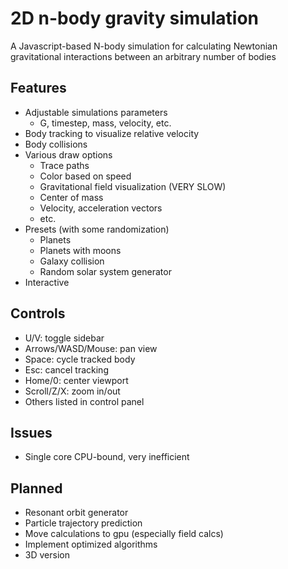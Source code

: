 # 2D n-body gravity simulation

A Javascript-based N-body simulation for calculating Newtonian gravitational interactions between an arbitrary number of bodies

## Features
- Adjustable simulations parameters
  - G, timestep, mass, velocity, etc.
- Body tracking to visualize relative velocity
- Body collisions
- Various draw options
  - Trace paths
  - Color based on speed
  - Gravitational field visualization (VERY SLOW)
  - Center of mass
  - Velocity, acceleration vectors
  - etc.
- Presets (with some randomization)
  - Planets
  - Planets with moons
  - Galaxy collision
  - Random solar system generator
- Interactive

## Controls
- U/V: toggle sidebar
- Arrows/WASD/Mouse: pan view
- Space: cycle tracked body
- Esc: cancel tracking
- Home/0: center viewport
- Scroll/Z/X: zoom in/out
- Others listed in control panel

## Issues
- Single core CPU-bound, very inefficient

## Planned
- Resonant orbit generator
- Particle trajectory prediction
- Move calculations to gpu (especially field calcs)
- Implement optimized algorithms
- 3D version
